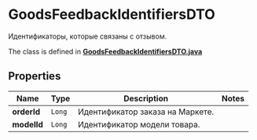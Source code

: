 

# GoodsFeedbackIdentifiersDTO

Идентификаторы, которые связаны с отзывом.

The class is defined in **[GoodsFeedbackIdentifiersDTO.java](../../src/main/java/org/openapitools/model/GoodsFeedbackIdentifiersDTO.java)**

## Properties

Name | Type | Description | Notes
------------ | ------------- | ------------- | -------------
**orderId** | `Long` | Идентификатор заказа на Маркете. | 
**modelId** | `Long` | Идентификатор модели товара. | 




